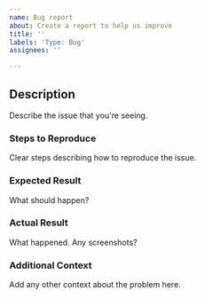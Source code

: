 ```yaml
---
name: Bug report
about: Create a report to help us improve
title: ''
labels: 'Type: Bug'
assignees: ''

---
```


<!--
  PLEASE FILL OUT EACH SECTION BELOW
  This info allows us to better diagnose (and fix!) your issue as quickly as possible.

  BEFORE OPENING A NEW ISSUE, please search existing issues: 
  https://github.com/hzdg/hz-core/issues
-->

## Description

Describe the issue that you're seeing.

### Steps to Reproduce

Clear steps describing how to reproduce the issue.

### Expected Result

What should happen? 

### Actual Result

What happened. Any screenshots?

### Additional Context

Add any other context about the problem here.
